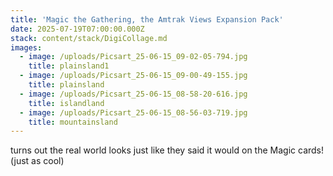 ```yaml
---
title: 'Magic the Gathering, the Amtrak Views Expansion Pack'
date: 2025-07-19T07:00:00.000Z
stack: content/stack/DigiCollage.md
images:
  - image: /uploads/Picsart_25-06-15_09-02-05-794.jpg
    title: plainsland1
  - image: /uploads/Picsart_25-06-15_09-00-49-155.jpg
    title: plainsland
  - image: /uploads/Picsart_25-06-15_08-58-20-616.jpg
    title: islandland
  - image: /uploads/Picsart_25-06-15_08-56-03-719.jpg
    title: mountainsland
---
```


turns out the real world looks just like they said it would on the Magic cards! (just as cool)
